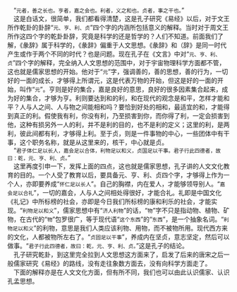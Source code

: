 &emsp;“``元者，善之长也。亨者，嘉之会也。利者，义之和也。贞者，事之干也。``”<br>&emsp;这是白话文，很简单，我们都看得清楚，这是孔子研究《易经》以后，对于文王所作乾卦的卦辞“``元、亨、利、贞``”四个字的内涵所包括意义的解释。当时对于周文王所作这四个字的乾卦卦辞，究竟是科学的还是哲学的？人们不知道。前面我们了解，《彖辞》属于科学的，《彖辞》偏重于人文思想。《彖辞》和（辞》是同一时代产生或作于两个不同的时代？也是问题。现在孔子在《文言》中对“``元、亨、利、贞``”四个字的解释，完全纳入人文思想的范围中，对于宇宙物理科学方面都不管，这也就是儒家思想的开始。他对于“``元``”字，强调善的，善的思想，善的行为，一切好的一面的成长，才够得上所谓元，这是代表万物的开始，但这是好的一面的开始，叫作“``元``”。亨则是好的集合，嘉是良好的意思，良好的很多因素集合起来，成为好的集合，才够为亨。利则要达到和的利，和在现代的观念是和平，怎样才能和平？人与人之间、人与物之间能相和吗？要恰到好处的相和，最适宜的和，才能得到真正的利。假使我有利，你没有利，乃至损害到你，而你得了利，一定会损害到他，这种有损另外一人的利，并不是利的目的，也不是利的定义；这里的利，是两利，彼此间都有利，才够得上利。至于贞，则是一件事物的中心，一些团体中有干事，这个职务名称，就是从这里来的，核干，中心就是贞。<br>&emsp;“``君子体仁足以长人，嘉会足以合体，利物足以和义，贞国足以干事。君子行此四德者，故曰：乾，元、亨、利、贞。``”<br>&emsp;这里再度引申一下，发挥上面的四点，这也就是儒家思想，孔子讲的人文文化教育的目的。一个人受了教育以后，要具备元、亨、利、贞四个字，才够得上作为一个人，亦即要养成“``怀仁足以长人``”。自己的胸襟，内在爱人，才能够领导别人。“``嘉会足以合礼``”，一切的嘉会，人与人之间相处得很好，才能合礼。礼即是中国文化《礼记》中所标榜的社会，亦即是今日我们所标榜的康和利乐的社会，才能实现。“``利物足以和义``”，儒家思想中有“``济人利物``”的话，“``物``”字不只是指动物、植物、矿物，在古代的“``物``”包罗很广，等于现代语“``这个东西``”的“``东西``”，是一个抽象名词。“``利物足以和义``”的利物，意思是我们人类应该利物、用物，而不被物所用。现代西方来的文化，人都被物所左右了。“``贞固足以干事``”，养成内在坚贞，意志坚定，然后可以做事。“``君子行此四德者，故曰：乾，元、亨、利、贞。``”这是孔子的结论。<br>&emsp;孔子研究乾卦，到这里完全拉到人文思想这方面来了，启发了后来的唐宋之后一般儒家研究《易经》的路线，没有走往象数方面去，没有向科学方面走了。<br>&emsp;下面的解释亦是在人文文化方面，但有所不同，我们也可以由此认识儒家、认识孔孟思想。<br>